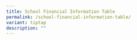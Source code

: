 ```yaml
---
title: School Financial Information Table
permalink: /school-financial-information-table/
variant: tiptap
description: ""
---
```

